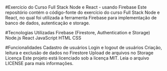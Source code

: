 #Exercício do Curso Full Stack Node e React - usando Firebase
Este repositório contém o código-fonte do exercício do curso Full Stack Node e React, no qual foi utilizada a ferramenta Firebase para implementação de banco de dados, autenticação e storage.

#Tecnologias Utilizadas
Firebase (Firestore, Authentication e Storage)
Node.js
React
JavaScript
HTML
CSS

#Funcionalidades
Cadastro de usuários
Login e logout de usuários
Criação, leitura e exclusão de dados no Firestore
Upload de arquivos no Storage
Licença
Este projeto está licenciado sob a licença MIT. Leia o arquivo LICENSE para mais informações.